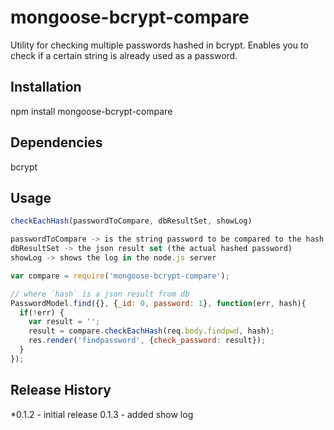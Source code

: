 mongoose-bcrypt-compare
=======================

Utility for checking multiple passwords hashed in bcrypt.  Enables you to check if a certain string is already used as a password.

## Installation

npm install mongoose-bcrypt-compare

## Dependencies
bcrypt

## Usage

```javascript
checkEachHash(passwordToCompare, dbResultSet, showLog)

passwordToCompare -> is the string password to be compared to the hash
dbResultSet -> the json result set (the actual hashed password)
showLog -> shows the log in the node.js server

var compare = require('mongoose-bcrypt-compare');

// where `hash` is a json result from db
PasswordModel.find({}, {_id: 0, password: 1}, function(err, hash){
  if(!err) {
    var result = '';
    result = compare.checkEachHash(req.body.findpwd, hash);
    res.render('findpassword', {check_password: result});
  }
});
```

## Release History

*0.1.2 - initial release
0.1.3 - added show log
